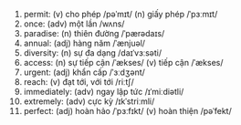 1. permit: (v) cho phép /pəˈmɪt/ (n) giấy phép /ˈpɜːmɪt/
2. once: (adv) một lần /wʌns/
3. paradise: (n) thiên đường /ˈpærədaɪs/
4. annual: (adj) hàng năm /ˈænjuəl/
5. diversity: (n) sự đa dạng /daɪˈvɜːsəti/
6. access: (n) sự tiếp cận /ˈækses/ (v) tiếp cận /ˈækses/
7. urgent: (adj) khẩn cấp /ˈɜːdʒənt/
8. reach: (v) đạt tới, với tới /riːtʃ/
10. immediately: (adv) ngay lập tức /ɪˈmiːdiətli/
11. extremely: (adv) cực kỳ /ɪkˈstriːmli/
12. perfect: (adj) hoàn hảo /ˈpɜːfɪkt/ (v) hoàn thiện /pəˈfekt/